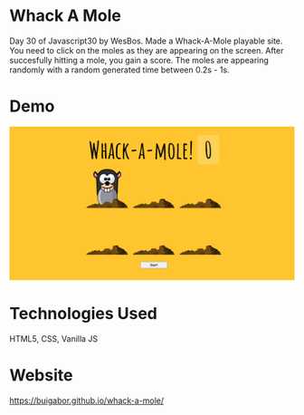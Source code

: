 # Whack A Mole

Day 30 of Javascript30 by WesBos. Made a Whack-A-Mole playable site. You need to click on the moles as they are appearing on the screen. After succesfully hitting a mole, you gain a score. The moles are appearing randomly with a random generated time between 0.2s - 1s.

# Demo

<img src="./img/Demo.png">

# Technologies Used

HTML5, CSS, Vanilla JS

# Website

https://buigabor.github.io/whack-a-mole/
